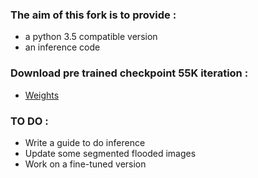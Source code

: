 ### The aim of this fork is to provide : 
- a python 3.5 compatible version 
- an inference code

### Download pre trained checkpoint 55K iteration : 
- [Weights](https://drive.google.com/open?id=1j8eiezhdS5cbdI0thhzCEfbG1buO6Emm)

### TO DO : 
- Write a guide to do inference
- Update some segmented flooded images
- Work on a fine-tuned version

